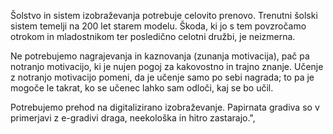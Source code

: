 Šolstvo in sistem izobraževanja potrebuje celovito prenovo. Trenutni šolski sistem temelji na 200 let starem modelu. Škoda, ki jo s tem povzročamo otrokom in mladostnikom ter posledično celotni družbi, je neizmerna.

Ne potrebujemo nagrajevanja in kaznovanja (zunanja motivacija), pač pa notranjo motivacijo, ki je nujen pogoj za kakovostno in trajno znanje. Učenje z notranjo motivacijo pomeni, da je učenje samo po sebi nagrada; to pa je mogoče le takrat, ko se učenec lahko sam odloči, kaj se bo učil.

Potrebujemo prehod na digitalizirano izobraževanje. Papirnata gradiva so v primerjavi z e-gradivi draga, neekološka in hitro zastarajo.",
